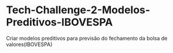# Tech-Challenge-2-Modelos-Preditivos-IBOVESPA
Criar modelos preditivos para previsão do fechamento da bolsa de valores(IBOVESPA)
